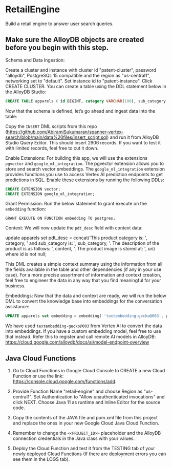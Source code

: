 # RetailEngine

Build a retail engine to answer user search queries.

## Make sure the AlloyDB objects are created before you begin with this step.

Schema and Data Ingestion:

Create a cluster and instance with cluster id "patent-cluster", password "alloydb", PostgreSQL 15 compatible and the region as "us-central1", networking set to "default". Set instance id to "patent-instance". Click CREATE CLUSTER. You can create a table using the DDL statement below in the AlloyDB Studio:

```sql
CREATE TABLE apparels ( id BIGINT, category VARCHAR(100), sub_category VARCHAR(50), uri VARCHAR(200), image VARCHAR(100), content VARCHAR(2000), pdt_desc VARCHAR(5000), embedding vector(768) );
```

Now that the schema is defined, let’s go ahead and ingest data into the table:

Copy the `INSERT` DML scripts from this repo (https://github.com/AbiramiSukumaran/spanner-vertex-search/blob/main/data%20files/insert_script.sql) and run it from AlloyDB Studio Query Editor. This should insert 2906 records. If you want to test it with limited records, feel free to cut it down.

Enable Extensions:
For building this app, we will use the extensions `pgvector` and `google_ml_integration`. The pgvector extension allows you to store and search vector embeddings. The `google_ml_integration` extension provides functions you use to access Vertex AI prediction endpoints to get predictions in SQL. Enable these extensions by running the following DDLs:

```sql
CREATE EXTENSION vector;
CREATE EXTENSION google_ml_integration;
```

Grant Permission:
Run the below statement to grant execute on the `embedding` function:

```
GRANT EXECUTE ON FUNCTION embedding TO postgres;
```

Context:
We will now update the `pdt_desc` field with context data:

update apparels set pdt_desc = concat('This product category is: ', category, ' and sub_category is: ', sub_category, '. The description of the product is as follows: ', content, '. The product image is stored at: ', uri) where id is not null;

This DML creates a simple context summary using the information from all the fields available in the table and other dependencies (if any in your use case). For a more precise assortment of information and context creation, feel free to engineer the data in any way that you find meaningful for your business. 

Embeddings:
Now that the data and context are ready, we will run the below DML to convert the knowledge base into embeddings for the conversation assistance:

```sql
UPDATE apparels set embedding = embedding( 'textembedding-gecko@003', pdt_desc) where id > 2500 and id <= 3000;
```

We have used `textembedding-gecko@003` from Vertex AI to convert the data into embeddings. If you have a custom embedding model, feel free to use that instead. Refer this to register and call remote AI models in AlloyDB: https://cloud.google.com/alloydb/docs/ai/model-endpoint-overview

## Java Cloud Functions

1. Go to Cloud Functions in Google Cloud Console to CREATE a new Cloud Function or use the link: https://console.cloud.google.com/functions/add.

2. Provide Function Name "retail-engine" and choose Region as "us-central1". Set Authentication to "Allow unauthenticated invocations" and click NEXT. Choose Java 11 as runtime and Inline Editor for the source code.

3. Copy the contents of the JAVA file and pom.xml file from this project and replace the ones in your new Google Cloud Java Cloud Function.

4. Remember to change the `<<PROJECT_ID>>` placeholder and the AlloyDB connection credentials in the Java class with your values.

5. Deploy the Cloud Function and test it from the TESTING tab of your newly deployed Cloud Functions (If there are deployment errors you can see them in the LOGS tab).

